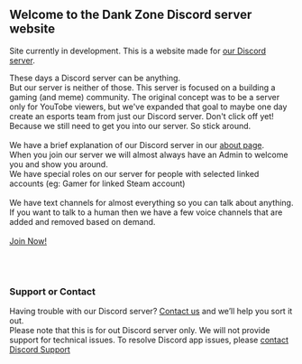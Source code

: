## Welcome to the Dank Zone Discord server website

<p>Site currently in development.
This is a website made for <a href="https://discordapp.com/invite/gwamp7n">our Discord server</a>.<br>

These days a Discord server can be anything.<br>
But our server is neither of those. This server is focused on a building a gaming (and meme) community. The original concept was to be a server only for YouTobe viewers, but we've expanded that goal to maybe one day create an esports team from just our Discord server.
Don't click off yet! Because we still need to get you into our server. So stick around.<br>
<br>
We have a brief explanation of our Discord server in our <a href="./about.html">about page</a>.<br>
When you join our server we will almost always have an Admin to welcome you and show you around.<br>
We have special roles on our server for people with selected linked accounts (eg: Gamer for linked Steam account)<br>
<br>
We have text channels for almost everything so you can talk about anything.<br>
If you want to talk to a human then we have a few voice channels that are added and removed based on demand.<br>
<br>
<a href="https://discordapp.com/invite/gwamp7n">Join Now!</a></p><br>
<br>
### Support or Contact

Having trouble with our Discord server? [Contact us](mailto:dankzonediscord@gmail.com) and we’ll help you sort it out.<br/>
Please note that this is for out Discord server only. We will not provide support for technical issues. To resolve Discord app issues, please [contact Discord Support](https://support.discordapp.com/)
